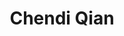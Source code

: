 ---
layout: page
title: Chendi Qian
email: chendi.qian@cs.rwth-aachen.de
description: I am interested in graph learning and combinatorial optimization.
room: 217
importance: 2
category: PhD Candidates
github: chendiqian
redirect: https://chendiqian.github.io/
---
